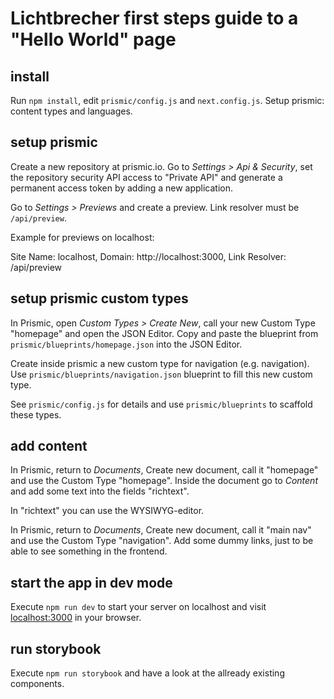 # Lichtbrecher first steps guide to a "Hello World" page 
## install
Run ```npm install```, edit ```prismic/config.js``` and ```next.config.js```.
Setup prismic: content types and languages.

## setup prismic
Create a new repository at prismic.io. Go to *Settings > Api & Security*, set the repository security API access to "Private API" and generate a
permanent access token by adding a new application.

Go to *Settings > Previews* and create a preview. Link resolver must be ```/api/preview```.

Example for previews on localhost:

Site Name: localhost, Domain: http://localhost:3000, Link Resolver: /api/preview

## setup prismic custom types

In Prismic, open *Custom Types > Create New*, call your new Custom Type "homepage" and open the JSON Editor. 
Copy and paste the blueprint from ```prismic/blueprints/homepage.json``` into the JSON Editor.

Create inside prismic a new custom type for navigation (e.g. navigation).
Use ```prismic/blueprints/navigation.json``` blueprint to fill this new custom type.

See ```prismic/config.js``` for details and use ```prismic/blueprints``` to scaffold these types.

## add content

In Prismic, return to *Documents*, Create new document, call it "homepage" and use the Custom Type "homepage".
Inside the document go to *Content* and add some text into the fields "richtext".

In "richtext" you can use the WYSIWYG-editor.

In Prismic, return to *Documents*, Create new document, call it "main nav" and use the Custom Type "navigation".
Add some dummy links, just to be able to see something in the frontend.

## start the app in dev mode

Execute ```npm run dev``` to start your server on localhost and visit [localhost:3000](http://localhost:3000) in your browser.

## run storybook
Execute ```npm run storybook``` and have a look at the allready existing components.
